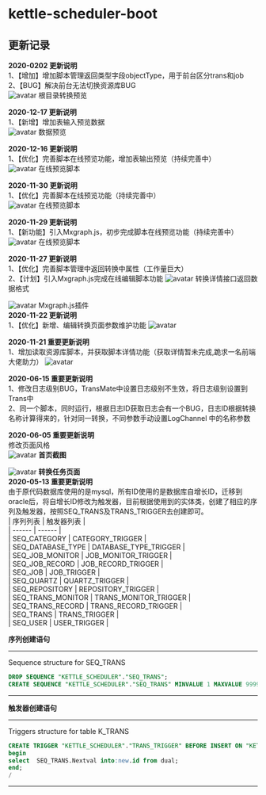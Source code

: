 # kettle-scheduler-boot
    
## 更新记录

**2020-0202 更新说明**  
1、【增加】增加脚本管理返回类型字段objectType，用于前台区分trans和job   
2、【BUG】解决前台无法切换资源库BUG   
![avatar](./docs/img/script_bug.jpg)
根目录转换预览

**2020-12-17 更新说明**  
1、【新增】增加表输入预览数据   
![avatar](../img/dataPreview.png)
数据预览

**2020-12-16 更新说明**  
1、【优化】完善脚本在线预览功能，增加表输出预览（持续完善中）   
![avatar](../img/tableOutput.png)
在线预览脚本

**2020-11-30 更新说明**  
1、【优化】完善脚本在线预览功能（持续完善中）   
![avatar](../img/transPreview.png)
在线预览脚本  

**2020-11-29 更新说明**  
1、【新功能】引入Mxgraph.js，初步完成脚本在线预览功能（持续完善中）   
![avatar](../img/scriptDetail.png)
在线预览脚本  

**2020-11-27 更新说明**  
1、【优化】完善脚本管理中返回转换中属性（工作量巨大）   
2、【计划】引入Mxgraph.js完成在线编辑脚本功能 
![avatar](../img/transDetail.jpg)
转换详情接口返回数据格式   

![avatar](../img/Mxgraph.js.png)
Mxgraph.js插件   
**2020-11-22 更新说明**  
1、【优化】新增、编辑转换页面参数维护功能
 ![avatar](../img/params.png)

 **2020-11-21 重要更新说明**  
1、增加读取资源库脚本，并获取脚本详情功能（获取详情暂未完成,跪求一名前端大佬助力）
 ![avatar](../img/script.png)

 **2020-06-15 重要更新说明**  
 1、修改日志级别BUG，TransMate中设置日志级别不生效，将日志级别设置到Trans中    
 2、同一个脚本，同时运行，根据日志ID获取日志会有一个BUG，日志ID根据转换名称计算得来的，针对同一转换，不同参数手动设置LogChannel 中的名称参数   

 **2020-06-05 重要更新说明**   
 修改页面风格   
 ![avatar](../img/index_new.png)
<centeer> **首页截图** </center>
 
 ![avatar](../img/trans_new.png)
<centeer> **转换任务页面** </center>   
 **2020-05-13 重要更新说明**    
由于原代码数据库使用的是mysql，所有ID使用的是数据库自增长ID，迁移到oracle后，将自增长ID修改为触发器，目前根据使用到的实体类，创建了相应的序列及触发器，按照SEQ_TRANS及TRANS_TRIGGER去创建即可。   
| 序列列表 | 触发器列表 |   
| ------ | ------ |   
| SEQ_CATEGORY | CATEGORY_TRIGGER |   
| SEQ_DATABASE_TYPE | DATABASE_TYPE_TRIGGER |   
| SEQ_JOB_MONITOR | JOB_MONITOR_TRIGGER |   
| SEQ_JOB_RECORD | JOB_RECORD_TRIGGER |   
| SEQ_JOB | JOB_TRIGGER |   
| SEQ_QUARTZ | QUARTZ_TRIGGER |   
| SEQ_REPOSITORY | REPOSITORY_TRIGGER |   
| SEQ_TRANS_MONITOR | TRANS_MONITOR_TRIGGER |   
| SEQ_TRANS_RECORD | TRANS_RECORD_TRIGGER |   
| SEQ_TRANS | TRANS_TRIGGER |   
| SEQ_USER | USER_TRIGGER |  
 
**序列创建语句**
-- ----------------------------
 Sequence structure for SEQ_TRANS
 ```sql
DROP SEQUENCE "KETTLE_SCHEDULER"."SEQ_TRANS";
 CREATE SEQUENCE "KETTLE_SCHEDULER"."SEQ_TRANS" MINVALUE 1 MAXVALUE 99999999 INCREMENT BY 1 CACHE 20;
 ```
-- ----------------------------
**触发器创建语句**
-- ----------------------------
Triggers structure for table K_TRANS
```sql
CREATE TRIGGER "KETTLE_SCHEDULER"."TRANS_TRIGGER" BEFORE INSERT ON "KETTLE_SCHEDULER"."K_TRANS" REFERENCING OLD AS "OLD" NEW AS "NEW" FOR EACH ROW 
begin
select  SEQ_TRANS.Nextval into:new.id from dual;
end;
/
```
-- ----------------------------